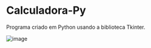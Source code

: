 # Calculadora-Py

Programa criado em Python usando a biblioteca Tkinter.

![image](https://github.com/Geslon/Calculadora-Py/assets/88560350/b9b2b233-5019-42b0-bea3-90f5e33d06b4)
